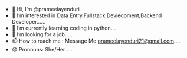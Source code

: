 - 👋 Hi, I’m @prameelayenduri
- 👀 I’m interested in Data Entry,Fullstack Devleopment,Backend Developer......
- 🌱 I’m currently learning coding in python....
- 💞️ I’m looking for a job......
- 📫 How to reach me : Message Me prameelayenduri21@gmail.com.....
- 😄 Pronouns: She/Her......

<!---
prameelayenduri/prameelayenduri is a ✨ special ✨ repository because its `README.md` (this file) appears on your GitHub profile.
You can click the Preview link to take a look at your changes.
--->

